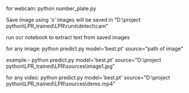 for webcam:
python number_plate.py

Save image using 's'
images will be saved in "D:\project python\LPR_trained\LPR\runs\detect\cam"

run ocr notebook to extract text from saved images

for any image:
python predict.py model='best.pt' source="path of image"

example:-
python predict.py model='best.pt' source="D:\project python\LPR_trained\LPR\sources\image1.jpg"


for any video:
python predict.py model='best.pt' source="D:\project python\LPR_trained\LPR\sources\demo.mp4"



